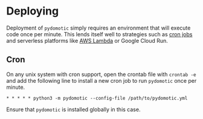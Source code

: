 # Deploying

Deployment of `pydomotic` simply requires an environment that will execute code once per minute. This lends itself well to strategies such as [cron jobs](#cron) and serverless platforms like [AWS Lambda](#aws-lambda) or Google Cloud Run.

## Cron

On any unix system with cron support, open the crontab file with `crontab -e` and add the following line to install a new cron job to run `pydomotic` once per minute.

```cron
* * * * * python3 -m pydomotic --config-file /path/to/pydomotic.yml
```

Ensure that `pydomotic` is installed globally in this case.
